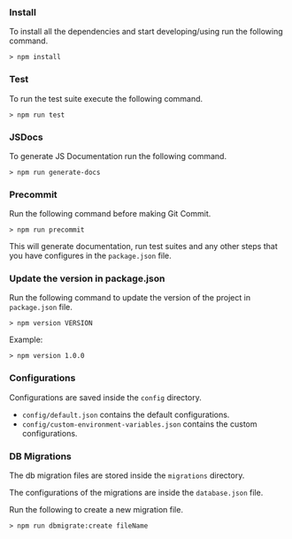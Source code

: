 ### Install
To install all the dependencies and start developing/using run the following command.
```
> npm install
``` 

### Test
To run the test suite execute the following command.
```
> npm run test
```

### JSDocs
To generate JS Documentation run the following command.
```
> npm run generate-docs
```

### Precommit
Run the following command before making Git Commit.
```
> npm run precommit
```
This will generate documentation, run test suites and any other steps that you have configures in the `package.json` file.

### Update the version in package.json
Run the following command to update the version of the project in `package.json` file.
```
> npm version VERSION
```
Example:
```
> npm version 1.0.0
```

### Configurations
Configurations are saved inside the `config` directory.
- `config/default.json` contains the default configurations.
- `config/custom-environment-variables.json` contains the custom configurations.

### DB Migrations
The db migration files are stored inside the `migrations` directory.

The configurations of the migrations are inside the `database.json` file.

Run the following to create a new migration file.
```
> npm run dbmigrate:create fileName
```